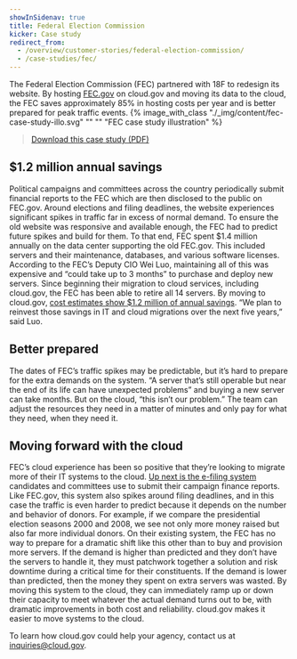 ```yaml
---
showInSidenav: true
title: Federal Election Commission
kicker: Case study
redirect_from:
  - /overview/customer-stories/federal-election-commission/
  - /case-studies/fec/
---
```


The Federal Election Commission (FEC) partnered with 18F to redesign its website. By hosting [FEC.gov](https://www.fec.gov/) on cloud.gov and moving its data to the cloud, the FEC saves approximately 85% in hosting costs per year and is better prepared for peak traffic events.
{% image_with_class "./_img/content/fec-case-study-illo.svg" "" "" "FEC case study illustration" %}

> [Download this case study (PDF)](/docs/customer-stories/fec/)

## $1.2 million annual savings

Political campaigns and committees across the country periodically submit financial reports to the FEC which are then disclosed to the public on FEC.gov. Around elections and filing deadlines, the website experiences significant spikes in traffic far in excess of normal demand. To ensure the old website was responsive and available enough, the FEC had to predict future spikes and build for them. To that end, FEC spent $1.4 million annually on the data center supporting the old FEC.gov. This included servers and their maintenance, databases, and various software licenses. According to the FEC’s Deputy CIO Wei Luo, maintaining all of this was expensive and “could take up to 3 months” to purchase and deploy
new servers. Since beginning their migration to cloud services, including cloud.gov, the FEC has been able to retire all 14 servers. By moving to cloud.gov, [cost estimates show $1.2 million of annual savings](http://www.nextgov.com/cloud-computing/2017/03/fec-and-18f-team-save-agency-12m/136598/). “We plan to reinvest those savings in IT and cloud migrations over the next five years,” said Luo.

## Better prepared

The dates of FEC’s traffic spikes may be predictable, but it’s hard to prepare for the extra demands on the system. “A server that’s still operable but near the end of its life can have unexpected problems” and buying a new server can take months. But on the cloud, “this isn’t our problem.” The team can adjust the resources they need in a matter of minutes and only pay for what they need, when they need it.

## Moving forward with the cloud

FEC’s cloud experience has been so positive that they’re looking to migrate more of their IT systems to the cloud. [Up next is the e-filing system](https://www.fec.gov/about/reports-about-fec/agency-operations/e-filing-study-2016/) candidates and committees use to submit their campaign finance reports. Like FEC.gov, this system also spikes around filing deadlines, and in this case the traffic is even harder to predict because it depends on the number and behavior of donors. For example, if we compare the presidential election seasons 2000 and 2008, we see not only more money raised but also far more individual donors. On their existing system, the FEC has no way to prepare for a dramatic shift like this other than to buy and provision more servers. If the demand is higher than predicted and they don’t have the servers to handle it, they must patchwork together a solution and risk downtime during a critical time for their constituents. If the demand is lower than predicted, then the money they spent on extra servers was wasted. By moving this system to the cloud, they can immediately ramp up or down their capacity to meet whatever the actual demand turns out to be, with dramatic improvements in both cost and reliability. cloud.gov makes it easier to move systems to the cloud.

To learn how cloud.gov could help your agency, contact us at [inquiries@cloud.gov](mailto:inquiries@cloud.gov).
